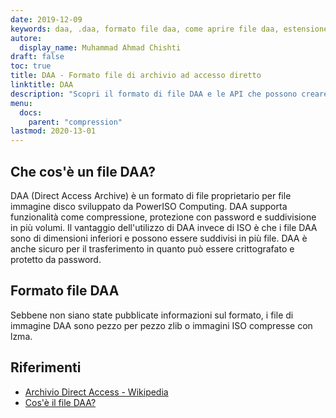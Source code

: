 ```yaml
---
date: 2019-12-09
keywords: daa, .daa, formato file daa, come aprire file daa, estensione .daa, estensione daa
autore:
  display_name: Muhammad Ahmad Chishti
draft: false
toc: true
title: DAA - Formato file di archivio ad accesso diretto
linktitle: DAA
description: "Scopri il formato di file DAA e le API che possono creare e aprire file DAA."
menu:
  docs:
    parent: "compression"
lastmod: 2020-13-01
---
```


## Che cos'è un file DAA? ##

DAA (Direct Access Archive) è un formato di file proprietario per file immagine disco sviluppato da PowerISO Computing. DAA supporta funzionalità come compressione, protezione con password e suddivisione in più volumi. Il vantaggio dell'utilizzo di DAA invece di ISO è che i file DAA sono di dimensioni inferiori e possono essere suddivisi in più file. DAA è anche sicuro per il trasferimento in quanto può essere crittografato e protetto da password.

## Formato file DAA ##

Sebbene non siano state pubblicate informazioni sul formato, i file di immagine DAA sono pezzo per pezzo zlib o immagini ISO compresse con lzma.

## Riferimenti ##

- [Archivio Direct Access - Wikipedia](https://en.wikipedia.org/wiki/Direct_Access_Archive)
- [Cos'è il file DAA?](https://www.poweriso.com/tutorials/what-is-daa-file.htm)

